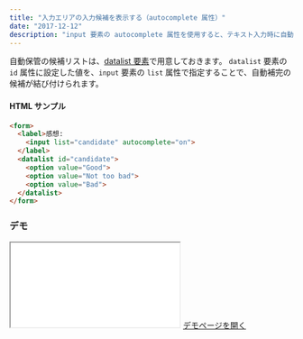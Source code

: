 ```yaml
---
title: "入力エリアの入力候補を表示する（autocomplete 属性）"
date: "2017-12-12"
description: "input 要素の autocomplete 属性を使用すると、テキスト入力時に自動補完できるようになります。"
---
```


自動保管の候補リストは、[datalist 要素](https://developer.mozilla.org/ja/docs/Web/HTML/Element/datalist)で用意しておきます。
`datalist` 要素の `id` 属性に設定した値を、`input` 要素の `list` 属性で指定することで、自動補完の候補が結び付けられます。


#### HTML サンプル

~~~ html
<form>
  <label>感想:
    <input list="candidate" autocomplete="on">
  </label>
  <datalist id="candidate">
    <option value="Good">
    <option value="Not too bad">
    <option value="Bad">
  </datalist>
</form>
~~~

### デモ

<iframe class="xHtmlDemo" src="autocomplete-demo.html"></iframe>
<a target="_blank" href="autocomplete-demo.html">デモページを開く</a>
